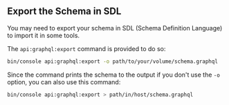 ## Export the Schema in SDL

You may need to export your schema in SDL (Schema Definition Language) to import it in some tools.

The `api:graphql:export` command is provided to do so:

```bash
bin/console api:graphql:export -o path/to/your/volume/schema.graphql
```

Since the command prints the schema to the output if you don't use the `-o` option, you can also use this command:

```bash
bin/console api:graphql:export > path/in/host/schema.graphql
```
